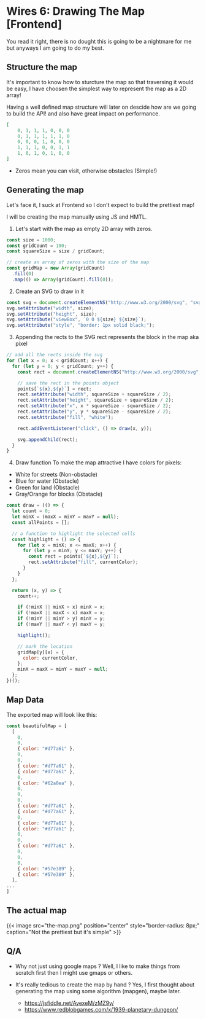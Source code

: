 # Wires 6: Drawing The Map [Frontend]

You read it right, there is no dought this is going to be a nightmare for me but anyways I am going to do my best.

<!--more-->

## Structure the map
It's important to know how to sturcture the map so that traversing it would be easy, I have choosen the simplest way to represent the map as a 2D array!

Having a well defined map structure will later on descide how are we going to build the API! and also have great impact on performance.

```json
[
    0, 1, 1, 1, 0, 0, 0
    0, 1, 1, 1, 1, 1, 0
    0, 0, 0, 1, 0, 0, 0
    1, 1, 1, 0, 0, 1, 1
    1, 0, 1, 0, 1, 0, 0
]
```
- Zeros mean you can visit, otherwise obstacles (Simple!)

## Generating the map
Let's face it, I suck at Frontend so I don't expect to build the prettiest map!

I will be creating the map manually using JS and HMTL.

1. Let's start with the map as empty 2D array with zeros.

```js
const size = 1000;
const gridCount = 100;
const squareSize = size / gridCount;

// create an array of zeros with the size of the map
const gridMap = new Array(gridCount)
  .fill(0)
  .map(() => Array(gridCount).fill(0));
```

2. Create an SVG to draw in it

```js
const svg = document.createElementNS("http://www.w3.org/2000/svg", "svg");
svg.setAttribute("width", size);
svg.setAttribute("height", size);
svg.setAttribute("viewBox", `0 0 ${size} ${size}`);
svg.setAttribute("style", "border: 1px solid black;");
```

3. Appending the rects to the SVG
rect represents the block in the map aka pixel
```js
// add all the rects inside the svg
for (let x = 0; x < gridCount; x++) {
  for (let y = 0; y < gridCount; y++) {
    const rect = document.createElementNS("http://www.w3.org/2000/svg", "rect");

    // save the rect in the points object
    points[`${x},${y}`] = rect;
    rect.setAttribute("width", squareSize + squareSize / 2);
    rect.setAttribute("height", squareSize + squareSize / 2);
    rect.setAttribute("x", x * squareSize - squareSize / 2);
    rect.setAttribute("y", y * squareSize - squareSize / 2);
    rect.setAttribute("fill", "white");

    rect.addEventListener("click", () => draw(x, y));

    svg.appendChild(rect);
  }
}
```

4. Draw function
To make the map attractive I have colors for pixels:
- White for streets (Non-obstacle)
- Blue for water (Obstacle)
- Green for land (Obstacle)
- Gray/Orange for blocks (Obstacle)
```js
const draw = (() => {
  let count = 0;
  let minX = (maxX = minY = maxY = null);
  const allPoints = [];

  // a function to highlight the selected cells
  const highlight = () => {
    for (let x = minX; x <= maxX; x++) {
      for (let y = minY; y <= maxY; y++) {
        const rect = points[`${x},${y}`];
        rect.setAttribute("fill", currentColor);
      }
    }
  };

  return (x, y) => {
    count++;

    if (!minX || minX > x) minX = x;
    if (!maxX || maxX < x) maxX = x;
    if (!minY || minY > y) minY = y;
    if (!maxY || maxY < y) maxY = y;

    highlight();

    // mark the location
    gridMap[y][x] = {
      color: currentColor,
    };
    minX = maxX = minY = maxY = null;
  };
})();
```

## Map Data

The exported map will look like this:
```js
const beautifulMap = [
  [
    0,
    0,
    { color: "#d77a61" },
    0,
    0,
    { color: "#d77a61" },
    { color: "#d77a61" },
    0,
    { color: "#62a0ea" },
    0,
    0,
    0,
    { color: "#d77a61" },
    { color: "#d77a61" },
    0,
    { color: "#d77a61" },
    { color: "#d77a61" },
    0,
    0,
    { color: "#d77a61" },
    0,
    0,
    0,
    { color: "#57e389" },
    { color: "#57e389" },
  ],
...
]
```

## The actual map
{{< image src="the-map.png" position="center" style="border-radius: 8px;" caption="Not the prettiest but it's simple" >}}

## Q/A
- Why not just using google maps ? 
Well, I like to make things from scratch first then I might use gmaps or others.

- It's really tedious to create the map by hand ?
Yes, I first thought about generating the map using some algorithm (mapgen), maybe later.
  - https://jsfiddle.net/AyexeM/zMZ9y/
  - https://www.redblobgames.com/x/1939-planetary-dungeon/

